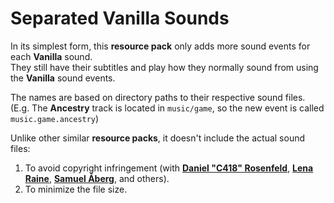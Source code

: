 # Separated Vanilla Sounds  

In its simplest form, this **resource pack** only adds more sound events for each **Vanilla** sound.  
They still have their subtitles and play how they normally sound from using the **Vanilla** sound events.  

The names are based on directory paths to their respective sound files.  
(E.g. The **Ancestry** track is located in `music/game`, so the new event is called `music.game.ancestry`)

Unlike other similar **resource packs**, it doesn't include the actual sound files:  

1. To avoid copyright infringement (with [**Daniel "C418" Rosenfeld**](https://twitter.com/C418), [**Lena Raine**](https://twitter.com/kuraine), [**Samuel Åberg**](https://twitter.com/slamp0000), and others).
2. To minimize the file size.
